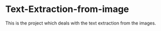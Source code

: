 # Text-Extraction-from-image
This is the project which deals with the text extraction from the images.

